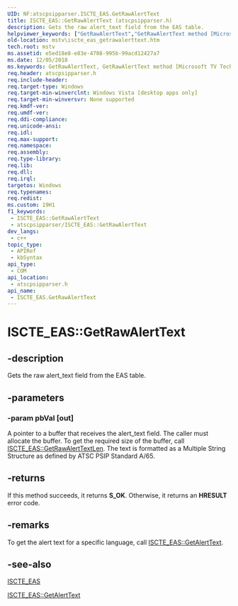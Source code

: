 ```yaml
---
UID: NF:atscpsipparser.ISCTE_EAS.GetRawAlertText
title: ISCTE_EAS::GetRawAlertText (atscpsipparser.h)
description: Gets the raw alert_text field from the EAS table.
helpviewer_keywords: ["GetRawAlertText","GetRawAlertText method [Microsoft TV Technologies]","GetRawAlertText method [Microsoft TV Technologies]","ISCTE_EAS interface","ISCTE_EAS interface [Microsoft TV Technologies]","GetRawAlertText method","ISCTE_EAS.GetRawAlertText","ISCTE_EAS::GetRawAlertText","atscpsipparser/ISCTE_EAS::GetRawAlertText","mstv.iscte_eas_getrawalerttext"]
old-location: mstv\iscte_eas_getrawalerttext.htm
tech.root: mstv
ms.assetid: e5ed18e8-e83e-4708-995b-99acd12427a7
ms.date: 12/05/2018
ms.keywords: GetRawAlertText, GetRawAlertText method [Microsoft TV Technologies], GetRawAlertText method [Microsoft TV Technologies],ISCTE_EAS interface, ISCTE_EAS interface [Microsoft TV Technologies],GetRawAlertText method, ISCTE_EAS.GetRawAlertText, ISCTE_EAS::GetRawAlertText, atscpsipparser/ISCTE_EAS::GetRawAlertText, mstv.iscte_eas_getrawalerttext
req.header: atscpsipparser.h
req.include-header: 
req.target-type: Windows
req.target-min-winverclnt: Windows Vista [desktop apps only]
req.target-min-winversvr: None supported
req.kmdf-ver: 
req.umdf-ver: 
req.ddi-compliance: 
req.unicode-ansi: 
req.idl: 
req.max-support: 
req.namespace: 
req.assembly: 
req.type-library: 
req.lib: 
req.dll: 
req.irql: 
targetos: Windows
req.typenames: 
req.redist: 
ms.custom: 19H1
f1_keywords:
 - ISCTE_EAS::GetRawAlertText
 - atscpsipparser/ISCTE_EAS::GetRawAlertText
dev_langs:
 - c++
topic_type:
 - APIRef
 - kbSyntax
api_type:
 - COM
api_location:
 - atscpsipparser.h
api_name:
 - ISCTE_EAS.GetRawAlertText
---
```


# ISCTE_EAS::GetRawAlertText


## -description

Gets the raw alert_text field from the EAS table.

## -parameters

### -param pbVal [out]

A pointer to a buffer that receives the alert_text field. The caller must allocate the buffer. To get the required size of the buffer, call <a href="/previous-versions/windows/desktop/api/atscpsipparser/nf-atscpsipparser-iscte_eas-getrawalerttextlen">ISCTE_EAS::GetRawAlertTextLen</a>. The text is formatted as a Multiple String Structure as defined by ATSC PSIP Standard A/65.

## -returns

If this method succeeds, it returns <b>S_OK</b>. Otherwise, it returns an <b>HRESULT</b> error code.

## -remarks

To get the alert text for a specific language, call <a href="/previous-versions/windows/desktop/api/atscpsipparser/nf-atscpsipparser-iscte_eas-getalerttext">ISCTE_EAS::GetAlertText</a>.

## -see-also

<a href="/previous-versions/windows/desktop/api/atscpsipparser/nn-atscpsipparser-iscte_eas">ISCTE_EAS</a>



<a href="/previous-versions/windows/desktop/api/atscpsipparser/nf-atscpsipparser-iscte_eas-getalerttext">ISCTE_EAS::GetAlertText</a>